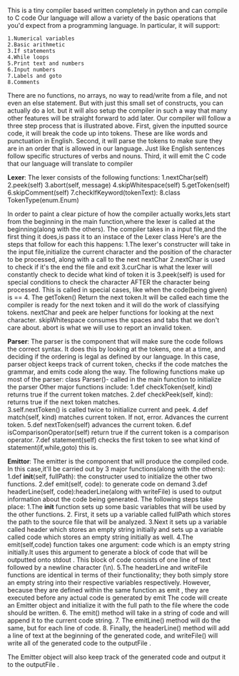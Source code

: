 This is a tiny compiler based written completely in python and can compile to C code
Our language will allow a variety of the basic operations that you'd expect from a programming language. In particular, it will support:

    1.Numerical variables
    2.Basic arithmetic
    3.If statements
    4.While loops
    5.Print text and numbers
    6.Input numbers
    7.Labels and goto
    8.Comments
There are no functions, no arrays, no way to read/write from a file, and not even an else statement. But with just this small set of 
constructs, you can actually do a lot. 
but it will also setup the compiler in such a way that many other features will be straight forward to add later.
Our compiler will follow a three step process that is illustrated above. First, given the inputted source code, it 
will break the code up into tokens. These are like words and punctuation in English. Second, it will parse the tokens 
to make sure they are in an order that is allowed in our language. Just like English sentences follow specific structures 
of verbs and nouns. Third, it will emit the C code that our language will translate to compiler



**Lexer**: The lexer consists of the following functions:
1.nextChar(self)
2.peek(self)
3.abort(self, message)
4.skipWhitespace(self)
5.getToken(self)
6.skipComment(self)
7.checkIfKeyword(tokenText):
8.class TokenType(enum.Enum)    
                        
In order to paint a clear picture of how the compiler actually works,lets start from the beginning in the main function,where the lexer is 
called at the beginning(along with the others).
The compiler takes in a input file,and the first thing it does,is pass it to an instace of the Lexer class
Here's are the steps that follow for each this happens:
1.The lexer's constructer will take in the input file,initialize the current character and the position of the character to be processed,
along with a call to the next nextChar
2.nextChar is used to check if it's the end the file and exit
3.curChar is what the lexer will constantly check to decide what kind of token it is
3.peek(self) is used for special conditions to check the character AFTER the character being processed. This is called in special cases,
like when the code(being given) is ==
4. The getToken() Return the next token.It will be called each time the compiler is ready for the next token and it will do the 
work of classifying tokens. nextChar and peek are helper functions for looking at the next character. skipWhitespace consumes
the spaces and tabs that we don't care about. abort is what we will use to report an invalid token.


**Parser**:
The parser is the component that will make sure the code follows the correct syntax. It does this by looking at the tokens, 
one at a time, and deciding if the ordering is legal as defined by our language.
In this case, parser object keeps track of current token, checks if the code matches the grammar, and emits code along the way.
The following functions make up most of the parser:
class Parser()- called in the main function to initialize the parser
Other major functions include:
1.def checkToken(self, kind) returns true if the current token matches.
2.def checkPeek(self, kind): returns true if the next token matches.  
3.self.nextToken() is called twice to initialize current and peek.
4.def match(self, kind) matches current token. If not, error. Advances the current token.
5.def nextToken(self) advances the current token.
6.def isComparisonOperator(self) return true if the current token is a comparison operator.
7.def statement(self) checks the first token to see what kind of statement(if,while,goto) this is.


**Emittor**:
The emitter is the component that will produce the compiled code. In this case,it'll be carried out by 3 major functions(along with the others):
1.def __init__(self, fullPath): the constructer used to initialize the other two functions.
2.def emit(self, code): to generate code on demand
3.def headerLine(self, code):headerLine(along with writeFile) is used to output information about the code being generated.
The following steps take place:
1.The __init__ function sets up some basic variables that will be used by the other functions.
2. First, it sets up a variable called fullPath which stores the path to the source file that will be analyzed.
3.Next it sets up a variable called header which stores an empty string initially and sets up a variable called code which stores an empty string initially as well.
4.The emit(self,code) function takes one argument: code which is an empty string initially.It uses this argument to generate a block of code that will be outputted onto stdout .
This block of code consists of one line of text followed by a newline character (\n).
5.The headerLine and writeFile functions are identical in terms of their functionality; they both simply store an empty string into their respective variables respectively.
However, because they are defined within the same function as emit , they are executed before any actual code is generated by emit
The code will create an Emitter object and initialize it with the full path to the file where the code should be written.
6. The emit() method will take in a string of code and will append it to the current code string.
7. The emitLine() method will do the same, but for each line of code.
8. Finally, the headerLine() method will add a line of text at the beginning of 
 the generated code, and writeFile() will write all of the generated code to the outputFile .

 The Emitter object will also keep track of the generated code and output it to the outputFile .











